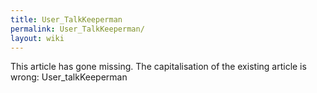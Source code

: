 ```yaml
---
title: User_TalkKeeperman
permalink: User_TalkKeeperman/
layout: wiki
---
```


This article has gone missing.
The capitalisation of the existing article is wrong: User_talkKeeperman
